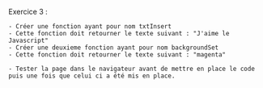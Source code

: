 Exercice 3 :

    - Créer une fonction ayant pour nom txtInsert
    - Cette fonction doit retourner le texte suivant : "J'aime le Javascript"
    - Créer une deuxieme fonction ayant pour nom backgroundSet
    - Cette fonction doit retourner le texte suivant : "magenta"

    - Tester la page dans le navigateur avant de mettre en place le code puis une fois que celui ci a été mis en place.